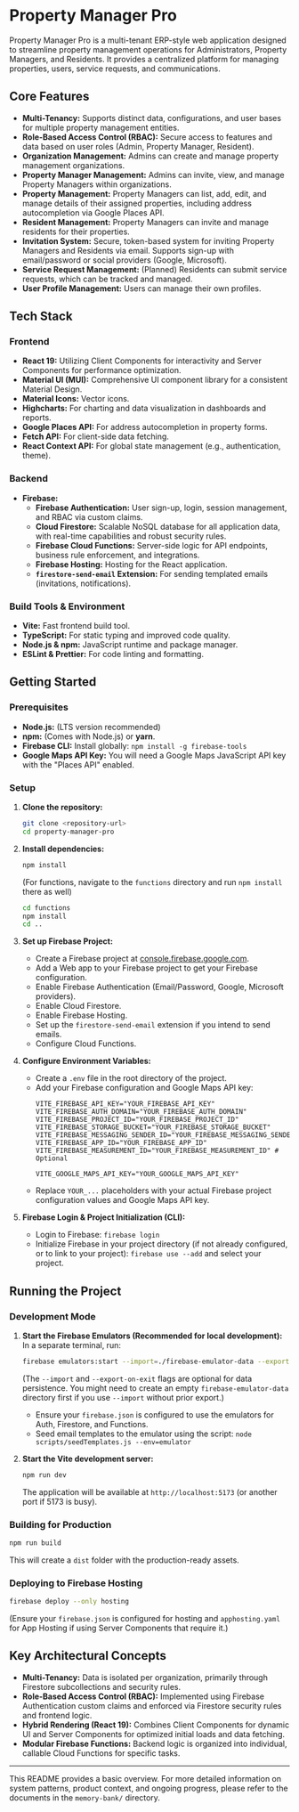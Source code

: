 # Property Manager Pro

Property Manager Pro is a multi-tenant ERP-style web application designed to streamline property management operations for Administrators, Property Managers, and Residents. It provides a centralized platform for managing properties, users, service requests, and communications.

## Core Features

*   **Multi-Tenancy:** Supports distinct data, configurations, and user bases for multiple property management entities.
*   **Role-Based Access Control (RBAC):** Secure access to features and data based on user roles (Admin, Property Manager, Resident).
*   **Organization Management:** Admins can create and manage property management organizations.
*   **Property Manager Management:** Admins can invite, view, and manage Property Managers within organizations.
*   **Property Management:** Property Managers can list, add, edit, and manage details of their assigned properties, including address autocompletion via Google Places API.
*   **Resident Management:** Property Managers can invite and manage residents for their properties.
*   **Invitation System:** Secure, token-based system for inviting Property Managers and Residents via email. Supports sign-up with email/password or social providers (Google, Microsoft).
*   **Service Request Management:** (Planned) Residents can submit service requests, which can be tracked and managed.
*   **User Profile Management:** Users can manage their own profiles.

## Tech Stack

### Frontend
*   **React 19:** Utilizing Client Components for interactivity and Server Components for performance optimization.
*   **Material UI (MUI):** Comprehensive UI component library for a consistent Material Design.
*   **Material Icons:** Vector icons.
*   **Highcharts:** For charting and data visualization in dashboards and reports.
*   **Google Places API:** For address autocompletion in property forms.
*   **Fetch API:** For client-side data fetching.
*   **React Context API:** For global state management (e.g., authentication, theme).

### Backend
*   **Firebase:**
    *   **Firebase Authentication:** User sign-up, login, session management, and RBAC via custom claims.
    *   **Cloud Firestore:** Scalable NoSQL database for all application data, with real-time capabilities and robust security rules.
    *   **Firebase Cloud Functions:** Server-side logic for API endpoints, business rule enforcement, and integrations.
    *   **Firebase Hosting:** Hosting for the React application.
    *   **`firestore-send-email` Extension:** For sending templated emails (invitations, notifications).

### Build Tools & Environment
*   **Vite:** Fast frontend build tool.
*   **TypeScript:** For static typing and improved code quality.
*   **Node.js & npm:** JavaScript runtime and package manager.
*   **ESLint & Prettier:** For code linting and formatting.

## Getting Started

### Prerequisites

*   **Node.js:** (LTS version recommended)
*   **npm:** (Comes with Node.js) or **yarn**.
*   **Firebase CLI:** Install globally: `npm install -g firebase-tools`
*   **Google Maps API Key:** You will need a Google Maps JavaScript API key with the "Places API" enabled.

### Setup

1.  **Clone the repository:**
    ```bash
    git clone <repository-url>
    cd property-manager-pro
    ```

2.  **Install dependencies:**
    ```bash
    npm install
    ```
    (For functions, navigate to the `functions` directory and run `npm install` there as well)
    ```bash
    cd functions
    npm install
    cd ..
    ```

3.  **Set up Firebase Project:**
    *   Create a Firebase project at [console.firebase.google.com](https://console.firebase.google.com/).
    *   Add a Web app to your Firebase project to get your Firebase configuration.
    *   Enable Firebase Authentication (Email/Password, Google, Microsoft providers).
    *   Enable Cloud Firestore.
    *   Enable Firebase Hosting.
    *   Set up the `firestore-send-email` extension if you intend to send emails.
    *   Configure Cloud Functions.

4.  **Configure Environment Variables:**
    *   Create a `.env` file in the root directory of the project.
    *   Add your Firebase configuration and Google Maps API key:
        ```env
        VITE_FIREBASE_API_KEY="YOUR_FIREBASE_API_KEY"
        VITE_FIREBASE_AUTH_DOMAIN="YOUR_FIREBASE_AUTH_DOMAIN"
        VITE_FIREBASE_PROJECT_ID="YOUR_FIREBASE_PROJECT_ID"
        VITE_FIREBASE_STORAGE_BUCKET="YOUR_FIREBASE_STORAGE_BUCKET"
        VITE_FIREBASE_MESSAGING_SENDER_ID="YOUR_FIREBASE_MESSAGING_SENDER_ID"
        VITE_FIREBASE_APP_ID="YOUR_FIREBASE_APP_ID"
        VITE_FIREBASE_MEASUREMENT_ID="YOUR_FIREBASE_MEASUREMENT_ID" # Optional

        VITE_GOOGLE_MAPS_API_KEY="YOUR_GOOGLE_MAPS_API_KEY"
        ```
    *   Replace `YOUR_...` placeholders with your actual Firebase project configuration values and Google Maps API key.

5.  **Firebase Login & Project Initialization (CLI):**
    *   Login to Firebase: `firebase login`
    *   Initialize Firebase in your project directory (if not already configured, or to link to your project): `firebase use --add` and select your project.

## Running the Project

### Development Mode

1.  **Start the Firebase Emulators (Recommended for local development):**
    In a separate terminal, run:
    ```bash
    firebase emulators:start --import=./firebase-emulator-data --export-on-exit
    ```
    (The `--import` and `--export-on-exit` flags are optional for data persistence. You might need to create an empty `firebase-emulator-data` directory first if you use `--import` without prior export.)
    *   Ensure your `firebase.json` is configured to use the emulators for Auth, Firestore, and Functions.
    *   Seed email templates to the emulator using the script: `node scripts/seedTemplates.js --env=emulator`

2.  **Start the Vite development server:**
    ```bash
    npm run dev
    ```
    The application will be available at `http://localhost:5173` (or another port if 5173 is busy).

### Building for Production

```bash
npm run build
```
This will create a `dist` folder with the production-ready assets.

### Deploying to Firebase Hosting

```bash
firebase deploy --only hosting
```
(Ensure your `firebase.json` is configured for hosting and `apphosting.yaml` for App Hosting if using Server Components that require it.)

## Key Architectural Concepts

*   **Multi-Tenancy:** Data is isolated per organization, primarily through Firestore subcollections and security rules.
*   **Role-Based Access Control (RBAC):** Implemented using Firebase Authentication custom claims and enforced via Firestore security rules and frontend logic.
*   **Hybrid Rendering (React 19):** Combines Client Components for dynamic UI and Server Components for optimized initial loads and data fetching.
*   **Modular Firebase Functions:** Backend logic is organized into individual, callable Cloud Functions for specific tasks.

---

This README provides a basic overview. For more detailed information on system patterns, product context, and ongoing progress, please refer to the documents in the `memory-bank/` directory.
